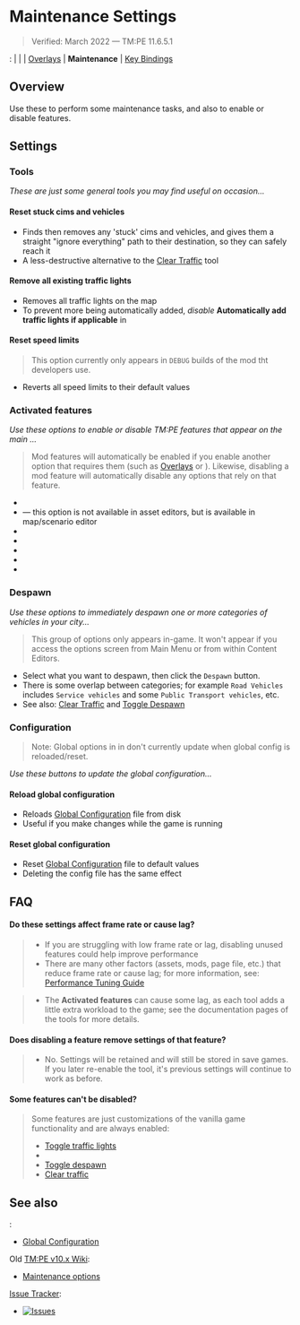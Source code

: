 # Maintenance Settings

> Verified: March 2022 — TM:PE 11.6.5.1

[](Settings.md): [](General.md) | [](Gameplay.md)
| [](Policies.md) | [Overlays](Overlays.md) | **Maintenance**
| [Key Bindings](Keybinds.md)

## Overview

Use these [](Settings.md) to perform some maintenance tasks, and also to enable or disable [](Toolbar.md)
features.

## Settings

### Tools

_These are just some general tools you may find useful on occasion..._

#### Reset stuck cims and vehicles

* Finds then removes any 'stuck' cims and vehicles, and gives them a straight "ignore everything" path to their
  destination, so they can safely reach it
* A less-destructive alternative to the [Clear Traffic](Clear-Traffic.md) tool

#### Remove all existing traffic lights

* Removes all traffic lights on the map
* To prevent more being automatically added, _disable_ **Automatically add traffic lights if applicable**
  in [](Policies.md)

#### Reset speed limits

> This option currently only appears in `DEBUG` builds of the mod tht developers use.

* Reverts all speed limits to their default values

### Activated features

_Use these options to enable or disable TM:PE features that appear on the main [](Toolbar.md)..._

> Mod features will automatically be enabled if you enable another option that requires them (such
> as [Overlays](Overlays.md) or [](Policies.md)). Likewise, disabling a mod feature will automatically disable any
> options that rely on that feature.

* [](Priority-Signs.md)
* [](Timed-Traffic-Lights.md) — this option is not available in asset editors, but is available in
  map/scenario editor
* [](Speed-Limits.md)
* [](Vehicle-Restrictions.md)
* [](Parking-Restrictions.md)
* [](Junction-Restrictions.md)
* [](Lane-Connectors.md)

### Despawn

_Use these options to immediately despawn one or more categories of vehicles in your city..._

> This group of options only appears in-game. It won't appear if you access the options screen from Main Menu or from
> within Content Editors.

* Select what you want to despawn, then click the `Despawn` button.
* There is some overlap between categories; for example `Road Vehicles` includes `Service vehicles` and
  some `Public Transport vehicles`, etc.
* See also: [Clear Traffic](Clear-Traffic.md) and [Toggle Despawn](Toggle-Despawn.md)

### Configuration

> Note: Global options in [](General.md) in [](Settings.md) don't currently update when global config is
> reloaded/reset.

_Use these buttons to update the global configuration..._

#### Reload global configuration

* Reloads [Global Configuration](Global-Configuration.md) file from disk
* Useful if you make changes while the game is running

#### Reset global configuration

* Reset [Global Configuration](Global-Configuration.md) file to default values
* Deleting the config file has the same effect

## FAQ

#### Do these settings affect frame rate or cause lag?

> * If you are struggling with low frame rate or lag, disabling unused features could help improve performance
> * There are many other factors (assets, mods, page file, etc.) that reduce frame rate or cause lag; for more
    information, see: [Performance Tuning Guide](https://steamcommunity.com/sharedfiles/filedetails/?id=465790009)

> * The **Activated features** can cause some lag, as each tool adds a little extra workload to the game; see the
    documentation pages of the tools for more details.

#### Does disabling a feature remove settings of that feature?

> * No. Settings will be retained and will still be stored in save games. If you later re-enable the tool, it's previous
    settings will continue to work as before.

#### Some features can't be disabled?

> Some features are just customizations of the vanilla game functionality and are always enabled:
> * [Toggle traffic lights](Toggle-Traffic-Lights.md)
> * [](Lane-Arrows.md)
> * [Toggle despawn](Toggle-Despawn.md)
> * [Clear traffic](Clear-Traffic.md)

## See also

[](Settings.md):

* [Global Configuration](Global-Configuration.md)

Old [TM:PE v10.x Wiki](https://tmpe.viathinksoft.com/wiki):

* [Maintenance options](https://tmpe.viathinksoft.com/wiki/index.php?title=Options#Maintenance)

[Issue Tracker](https://github.com/krzychu124/Cities-Skylines-Traffic-Manager-President-Edition/issues):

* <a href="https://github.com/CitiesSkylinesMods/TMPE/labels/SETTINGS"><img alt="Issues" src="https://img.shields.io/github/issues/CitiesSkylinesMods/TMPE/SETTINGS?label=SETTINGS%26logo=github" /></a>
